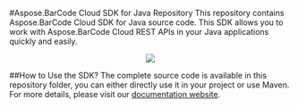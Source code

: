 #Aspose.BarCode Cloud SDK for Java Repository
This repository contains Aspose.BarCode Cloud SDK for Java source code. This SDK allows you to work with Aspose.BarCode Cloud REST APIs in your Java applications quickly and easily. 

<p align="center">
  <a title="Download complete Aspose.Words for Cloud source code" href="https://github.com/asposebarcode/Aspose_BarCode_Cloud/archive/master.zip">
	<img src="https://raw.github.com/AsposeExamples/java-examples-dashboard/master/images/downloadZip-Button-Large.png" />
  </a>
</p>

##How to Use the SDK?
The complete source code is available in this repository folder, you can either directly use it in your project or use Maven. For more details, please visit our [documentation website](http://www.aspose.com/docs/display/barcodecloud/How+to+Setup+Aspose.BarCode+Cloud+SDK+for+Java).
